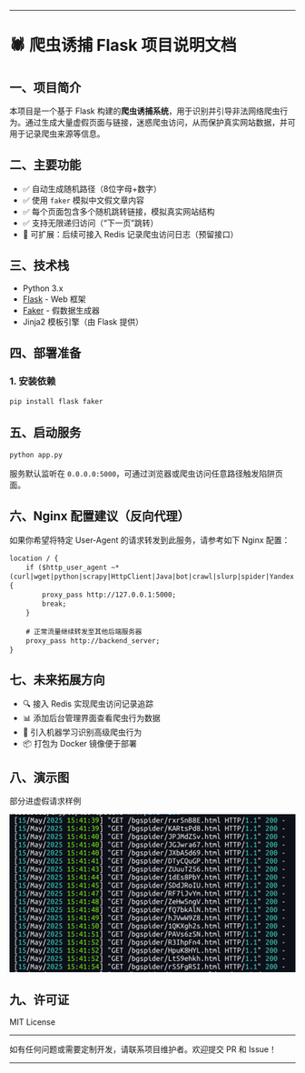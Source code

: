 
---

# 🕷️ 爬虫诱捕 Flask 项目说明文档

## 一、项目简介

本项目是一个基于 Flask 构建的**爬虫诱捕系统**，用于识别并引导非法网络爬虫行为。通过生成大量虚假页面与链接，迷惑爬虫访问，从而保护真实网站数据，并可用于记录爬虫来源等信息。

## 二、主要功能

- ✅ 自动生成随机路径（8位字母+数字）
- ✅ 使用 `faker` 模拟中文假文章内容
- ✅ 每个页面包含多个随机跳转链接，模拟真实网站结构
- ✅ 支持无限递归访问（“下一页”跳转）
- 🚨 可扩展：后续可接入 Redis 记录爬虫访问日志（预留接口）

## 三、技术栈

- Python 3.x
- [Flask](https://flask.palletsprojects.com/) - Web 框架
- [Faker](https://github.com/joke2k/faker) - 假数据生成器
- Jinja2 模板引擎（由 Flask 提供）

## 四、部署准备

### 1. 安装依赖

```bash
pip install flask faker 
```
## 五、启动服务

```bash
python app.py
```


服务默认监听在 `0.0.0.0:5000`，可通过浏览器或爬虫访问任意路径触发陷阱页面。

## 六、Nginx 配置建议（反向代理）

如果你希望将特定 User-Agent 的请求转发到此服务，请参考如下 Nginx 配置：

```nginx
location / {
    if ($http_user_agent ~* (curl|wget|python|scrapy|HttpClient|Java|bot|crawl|slurp|spider|Yandex|AhrefsBot|SemrushBot|.com|ClaudeBot|Amazon|Chrome/\*)) {
        proxy_pass http://127.0.0.1:5000;
        break;
    }

    # 正常流量继续转发至其他后端服务器
    proxy_pass http://backend_server;
}
```


## 七、未来拓展方向

- 🔍 接入 Redis 实现爬虫访问记录追踪
- 📊 添加后台管理界面查看爬虫行为数据
- 🧠 引入机器学习识别高级爬虫行为
- 📦 打包为 Docker 镜像便于部署
## 八、演示图
部分进虚假请求样例

![img.png](img.png)
## 九、许可证

MIT License

---

如有任何问题或需要定制开发，请联系项目维护者。欢迎提交 PR 和 Issue！

---